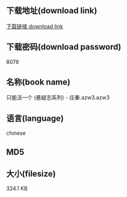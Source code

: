 ## 下载地址(download link)
[下载链接 download link](https://tutu365.netlify.app/?s=%E5%8F%AA%E8%83%BD%E6%B4%BB%E4%B8%80%E4%B8%AA+%28%E6%82%AC%E7%96%91%E5%BF%97%E7%B3%BB%E5%88%97%29+-+%E5%BA%84%E7%A7%A6.azw3)

## 下载密码(download password)
8078

## 名称(book name)
只能活一个 (悬疑志系列) - 庄秦.azw3.azw3

## 语言(language)
chinese

## MD5


## 大小(filesize)
324.1 KB

